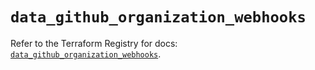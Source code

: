 # `data_github_organization_webhooks`

Refer to the Terraform Registry for docs: [`data_github_organization_webhooks`](https://registry.terraform.io/providers/integrations/github/5.44.0/docs/data-sources/organization_webhooks).
